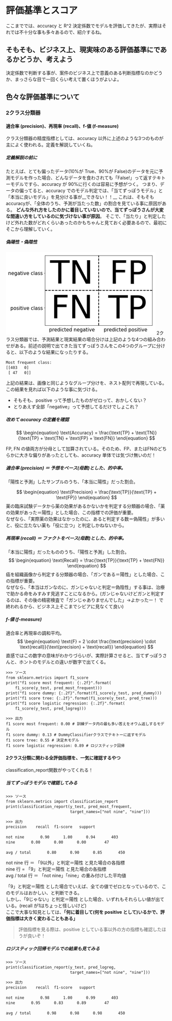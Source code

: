 # 評価基準とスコア
ここまででは、accuracy と R^2 決定係数でモデルを評価してきたが、実際はそれでは不十分な事も多々あるので、紹介するね。
## そもそも、ビジネス上、現実味のある評価基準にであるかどうか、考えよう
決定係数で判断する事が、案件のビジネス上で意義のある判断指標なのかどうか、まっさらな目で一回くらい考えて置くほうがよいよ。
## 色々な評価基準について
### 2クラス分類器
#### 適合率 (precision)、再現率 (recall)、f-値 (f-measure)
クラス分類器の精度指標としては、accuracy 以外に上述のような3つのものが主によく使われる。定義を解説していくね。
##### 定義解説の前に
たとえば、とても偏ったデータ(10%が True、90%が False)のデータを元に予測モデルを作った場合、どんなデータを食わされても「False!」って返すテキトーモデルですら、accuracy が 90%に行くのは容易に予想がつく。
つまり、データの偏ってると、accuracy でのモデル判定では、「当てずっぽうモデル」と「本当に良いモデル」を見分ける事が__できない！！__
これは、そもそもaccuracyが、「全体のうち、予測が当たった数」の割合を見ている事に原因がある。 __どんな外れ方をしたのかに着目していないので、当てずっぽうさんが大変な間違い方をしているのに気づけない事が原因__。
そこで、「当たり」と判定したけど外れた数がどれくらいあったのかもちゃんと見ておく必要あるので、最初にそこから理解していく。
##### 偽陽性・偽陰性
![偽陽性と偽陰性](src/img/oreilly_machine_learning/TPFPTNFN.jpg)
2クラス分類器では、予測結果と現実結果の場合分けは上記のような4つの組み合わせがある。前述の説明で出てきた当てずっぽうさんをこの4つのグループに分けると、以下のような結果になったりする。
```
Most frequent class:
[[403   0]
 [ 47   0]]
```
上記の結果は、画像と同じようなグループ分けを、ネスト配列で再現している。  
この結果を見れば以下のような事に気づける。
- そもそも、positive って予想したものがゼロって、おかしくない？
- とりあえず全部「negative」って予想してるだけでしょこれ？

##### 改めて accuracy の定義を確認

$$
\begin{equation}
\text{Accuracy} = \frac{\text{TP} + \text{TN}}{\text{TP} + \text{TN} + \text{FP} + \text{FN}}
\end{equation}
$$

FP, FN の値両方が分母として加算されている。そのため、FP、またはFNのどちらかに大きな偏りがあったとしても、accuracy 単体では気づけ無いのだ！

##### 適合率 (precision) ＝ 予想をベース(母数)とした、的中率。
「陽性と予測」したサンプルのうち、「本当に陽性」だった割合。  

$$
\begin{equation}
\text{Precision} = \frac{\text{TP}}{\text{TP} + \text{FP}}
\end{equation}
$$
薬の臨床試験データから薬の効果があるかないかを判定する分類器の場合、「薬の効果があった＝陽性」とした場合、この指標での評価が重要。  
なぜなら、「実際薬の効果はなかったのに、あると判定する数＝偽陽性」が多いと、役に立たない薬も「役に立つ」と判定しかねないから。

##### 再現率 (recall) ＝ ファクトをベース(母数)とした、的中率。
「本当に陽性」だったもののうち、「陽性と予測」した割合。
$$
\begin{equation}
\text{Recall} = \frac{\text{TP}}{\text{TP} + \text{FN}}
\end{equation}
$$
癌を組織画像から判定する分類器の場合、「ガンである＝陽性」とした場合、この指標が重要。  
なぜなら、「本当はガンなのに、ガンじゃないと判定＝偽陰性」する事は、治療で助かる命をみすみす見逃すことになるから。(ガンじゃないけどガンと判定するのは、その後の精密検査で「ガンじゃありませんでした」→よかったー！ で終われるから、ビジネス上そこまでシビアに見なくて良い)

##### f-値 (f-measure)
適合率と再現率の調和平均。  
$$
\begin{equation}
\text{F} = 2 \cdot \frac{\text{precision} \cdot \text{recall}}{\text{precision} + \text{recall}}
\end{equation}
$$
直感ではこの数字の意味がわかりづらいが、実際計算させると、当てずっぽうさんと、ホントのモデルとの違いが数字で出てくる。
```
>>> ソース
from sklearn.metrics import f1_score
print("f1 score most frequent: {:.2f}".format(
    f1_score(y_test, pred_most_frequent)))
print("f1 score dummy: {:.2f}".format(f1_score(y_test, pred_dummy)))
print("f1 score tree: {:.2f}".format(f1_score(y_test, pred_tree)))
print("f1 score logistic regression: {:.2f}".format(
    f1_score(y_test, pred_logreg)))
```

```
>>> 出力
f1 score most frequent: 0.00 # 訓練データ内の最も多い答えをオウム返しするモデル
f1 score dummy: 0.13 # DummyClassifierクラスでテキトーに返すモデル
f1 score tree: 0.55 # 決定木モデル
f1 score logistic regression: 0.89 # ロジスティック回帰
```

#### 2クラス分類に関わる全評価指標を、一気に確認するやつ
classification_report関数がやってくれる！
##### 当てずっぽうモデルで確認してみる
```
>>> ソース
from sklearn.metrics import classification_report
print(classification_report(y_test, pred_most_frequent,
                            target_names=["not nine", "nine"]))
```
```
>>> 出力
precision    recall  f1-score   support

not nine       0.90      1.00      0.94       403
nine       0.00      0.00      0.00        47

avg / total       0.80      0.90      0.85       450
```

not nine 行 ＝ 「9以外」と判定＝陽性 と見た場合の各指標  
nine 行 = 「9」と判定＝陽性 と見た場合の各指標  
avg / total 行 ＝ 「not nine」「nine」の重み付けした平均値  

「9」と判定＝陽性 とした場合でいえば、全ての値でゼロとなっているので、このモデルはおかしい、と判断できる。  
しかし、「9じゃない」と判定＝陽性 とした場合、いずれもそれらしい値が出ている。(recall が1はちょっと怪しいけど)  
ここで大事な知見としては、__「何に着目して(何を positive として)いるかで、評価指標は大きく変わることもある」__

> 評価指標を見る際は、positive としている事以外の方の指標も確認したほうが良いぞ！  

##### ロジスティック回帰モデルでの結果も見てみる
```
>>> ソース
print(classification_report(y_test, pred_logreg,
                            target_names=["not nine", "nine"]))
```
```
>>> 出力
precision    recall  f1-score   support

not nine       0.98      1.00      0.99       403
nine       0.95      0.83      0.89        47

avg / total       0.98      0.98      0.98       450
```
